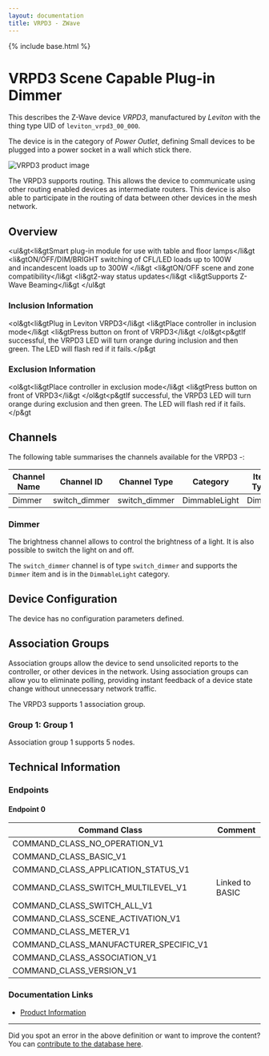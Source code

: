 ```yaml
---
layout: documentation
title: VRPD3 - ZWave
---
```


{% include base.html %}

# VRPD3 Scene Capable Plug-in Dimmer
This describes the Z-Wave device *VRPD3*, manufactured by *Leviton* with the thing type UID of ```leviton_vrpd3_00_000```.

The device is in the category of *Power Outlet*, defining Small devices to be plugged into a power socket in a wall which stick there.

![VRPD3 product image](https://opensmarthouse.org/zwavedatabase/199/image/)


The VRPD3 supports routing. This allows the device to communicate using other routing enabled devices as intermediate routers.  This device is also able to participate in the routing of data between other devices in the mesh network.

## Overview

<ul&gt<li&gtSmart plug-in module for use with table and floor lamps</li&gt <li&gtON/OFF/DIM/BRIGHT switching of CFL/LED loads up to 100W and incandescent loads up to 300W </li&gt <li&gtON/OFF scene and zone compatibility</li&gt <li&gt2-way status updates</li&gt <li&gtSupports Z-Wave Beaming</li&gt </ul&gt

### Inclusion Information

<ol&gt<li&gtPlug in Leviton VRPD3</li&gt <li&gtPlace controller in inclusion mode</li&gt <li&gtPress button on front of VRPD3</li&gt </ol&gt<p&gtIf successful, the VRPD3 LED will turn orange during inclusion and then green. The LED will flash red if it fails.</p&gt

### Exclusion Information

<ol&gt<li&gtPlace controller in exclusion mode</li&gt <li&gtPress button on front of VRPD3</li&gt </ol&gt<p&gtIf successful, the VRPD3 LED will turn orange during exclusion and then green. The LED will flash red if it fails.</p&gt

## Channels

The following table summarises the channels available for the VRPD3 -:

| Channel Name | Channel ID | Channel Type | Category | Item Type |
|--------------|------------|--------------|----------|-----------|
| Dimmer | switch_dimmer | switch_dimmer | DimmableLight | Dimmer | 

### Dimmer
The brightness channel allows to control the brightness of a light.
            It is also possible to switch the light on and off.

The ```switch_dimmer``` channel is of type ```switch_dimmer``` and supports the ```Dimmer``` item and is in the ```DimmableLight``` category.



## Device Configuration

The device has no configuration parameters defined.

## Association Groups

Association groups allow the device to send unsolicited reports to the controller, or other devices in the network. Using association groups can allow you to eliminate polling, providing instant feedback of a device state change without unnecessary network traffic.

The VRPD3 supports 1 association group.

### Group 1: Group 1


Association group 1 supports 5 nodes.

## Technical Information

### Endpoints

#### Endpoint 0

| Command Class | Comment |
|---------------|---------|
| COMMAND_CLASS_NO_OPERATION_V1| |
| COMMAND_CLASS_BASIC_V1| |
| COMMAND_CLASS_APPLICATION_STATUS_V1| |
| COMMAND_CLASS_SWITCH_MULTILEVEL_V1| Linked to BASIC|
| COMMAND_CLASS_SWITCH_ALL_V1| |
| COMMAND_CLASS_SCENE_ACTIVATION_V1| |
| COMMAND_CLASS_METER_V1| |
| COMMAND_CLASS_MANUFACTURER_SPECIFIC_V1| |
| COMMAND_CLASS_ASSOCIATION_V1| |
| COMMAND_CLASS_VERSION_V1| |

### Documentation Links

* [Product Information](https://opensmarthouse.org/zwavedatabase/199/VRF-plugin-modules-techsht-BW-v1p4HR.pdf)

---

Did you spot an error in the above definition or want to improve the content?
You can [contribute to the database here](https://opensmarthouse.org/zwavedatabase/199).
